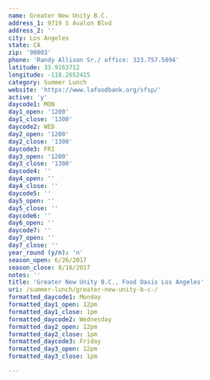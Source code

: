```yaml
---
name: Greater New Unity B.C.
address_1: 9719 S Avalon Blvd
address_2: ''
city: Los Angeles
state: CA
zip: '90003'
phone: 'Randy Allison Sr./ office: 323.757.5094'
latitude: 33.9163712
longitude: -118.2652415
category: Summer Lunch
website: 'https://www.lafoodbank.org/sfsp/'
active: 'y'
daycode1: MON
day1_open: '1200'
day1_close: '1300'
daycode2: WED
day2_open: '1200'
day2_close: '1300'
daycode3: FRI
day3_open: '1200'
day3_close: '1300'
daycode4: ''
day4_open: ''
day4_close: ''
daycode5: ''
day5_open: ''
day5_close: ''
daycode6: ''
day6_open: ''
daycode7: ''
day7_open: ''
day7_close: ''
year_round (y/n): 'n'
season_open: 6/26/2017
season_close: 8/18/2017
notes: ''
title: 'Greater New Unity B.C., Food Oasis Los Angeles'
uri: /summer-lunch/greater-new-unity-b-c-/
formatted_daycode1: Monday
formatted_day1_open: 12pm
formatted_day1_close: 1pm
formatted_daycode2: Wednesday
formatted_day2_open: 12pm
formatted_day2_close: 1pm
formatted_daycode3: Friday
formatted_day3_open: 12pm
formatted_day3_close: 1pm

---
```



